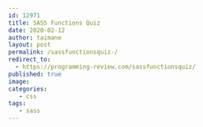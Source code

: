```yaml
---
id: 12971
title: SASS Functions Quiz
date: 2020-02-12
author: taimane
layout: post
permalink: /sassfunctionsquiz-/
redirect_to:    
  - https://programming-review.com/sassfunctionsquiz/
published: true
image: 
categories: 
   - css
tags:
   - sass
---
```

